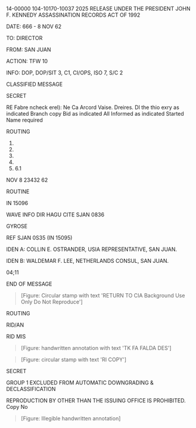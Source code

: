 14-00000
104-10170-10037 2025 RELEASE UNDER THE PRESIDENT JOHN F. KENNEDY ASSASSINATION RECORDS ACT OF 1992

DATE: 666 - 8 NOV 62

TO: DIRECTOR

FROM: SAN JUAN

ACTION: TFW 10

INFO: DOP, DOP/SIT 3, C1, CI/OPS, ISO 7, S/C 2

CLASSIFIED MESSAGE

SECRET

RE Fabre ncheck erel):
Ne Ca Arcord Vaise. Dreires.
Dl the thio exry as indicated
Branch copy Bid as indicated
All Informed as indicated
Started Name required

ROUTING

1. 
2. 
3. 
4. 
5. 6.1

NOV 8 23432 62

ROUTINE

IN 15096

WAVE INFO DIR HAGU CITE SJAN 0836

GYROSE

REF SJAN 0S35 (IN 15095)

IDEN A: COLLIN E. OSTRANDER, USIA REPRESENTATIVE, SAN JUAN.

IDEN B: WALDEMAR F. LEE, NETHERLANDS CONSUL, SAN JUAN.

04;11

END OF MESSAGE

> [Figure: Circular stamp with text 'RETURN TO CIA Background Use Only Do Not Reproduce']

ROUTING

RID/AN

RID MIS

> [Figure: handwritten annotation with text 'TK FA FALDA DES']

> [Figure: circular stamp with text 'RI COPY']


SECRET

GROUP 1
EXCLUDED FROM AUTOMATIC DOWNGRADING &
DECLASSIFICATION

REPRODUCTION BY OTHER THAN THE ISSUING OFFICE IS PROHIBITED. Copy No

> [Figure: Illegible handwritten annotation]
